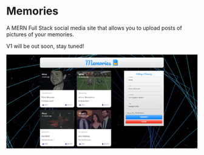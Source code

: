 # Memories
A MERN Full Stack social media site that allows you to upload posts of pictures of your memories.

V1 will be out soon, stay tuned!

![alt text](Memories-Screenshot.JPG "Memories")
